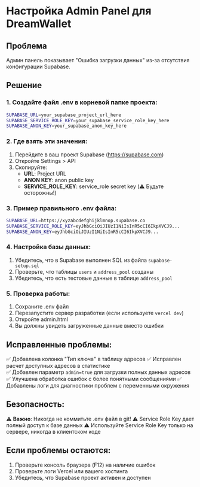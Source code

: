 # Настройка Admin Panel для DreamWallet

## Проблема
Админ панель показывает "Ошибка загрузки данных" из-за отсутствия конфигурации Supabase.

## Решение

### 1. Создайте файл .env в корневой папке проекта:

```bash
SUPABASE_URL=your_supabase_project_url_here
SUPABASE_SERVICE_ROLE_KEY=your_supabase_service_role_key_here
SUPABASE_ANON_KEY=your_supabase_anon_key_here
```

### 2. Где взять эти значения:

1. Перейдите в ваш проект Supabase (https://supabase.com)
2. Откройте Settings > API
3. Скопируйте:
   - **URL**: Project URL
   - **ANON KEY**: anon public key  
   - **SERVICE_ROLE_KEY**: service_role secret key (⚠️ Будьте осторожны!)

### 3. Пример правильного .env файла:

```bash
SUPABASE_URL=https://xyzabcdefghijklmnop.supabase.co
SUPABASE_SERVICE_ROLE_KEY=eyJhbGciOiJIUzI1NiIsInR5cCI6IkpXVCJ9...
SUPABASE_ANON_KEY=eyJhbGciOiJIUzI1NiIsInR5cCI6IkpXVCJ9...
```

### 4. Настройка базы данных:

1. Убедитесь, что в Supabase выполнен SQL из файла `supabase-setup.sql`
2. Проверьте, что таблицы `users` и `address_pool` созданы
3. Убедитесь, что есть тестовые данные в таблице `address_pool`

### 5. Проверка работы:

1. Сохраните .env файл
2. Перезапустите сервер разработки (если используете `vercel dev`)
3. Откройте admin.html
4. Вы должны увидеть загруженные данные вместо ошибки

## Исправленные проблемы:

✅ Добавлена колонка "Тип ключа" в таблицу адресов
✅ Исправлен расчет доступных адресов в статистике  
✅ Добавлен параметр `admin=true` для загрузки полных данных адресов
✅ Улучшена обработка ошибок с более понятными сообщениями
✅ Добавлены логи для диагностики проблем с переменными окружения

## Безопасность:

⚠️ **Важно**: Никогда не коммитьте .env файл в git!
⚠️ Service Role Key дает полный доступ к базе данных
⚠️ Используйте Service Role Key только на сервере, никогда в клиентском коде

## Если проблемы остаются:

1. Проверьте консоль браузера (F12) на наличие ошибок
2. Проверьте логи Vercel или вашего хостинга
3. Убедитесь, что Supabase проект активен и доступен
